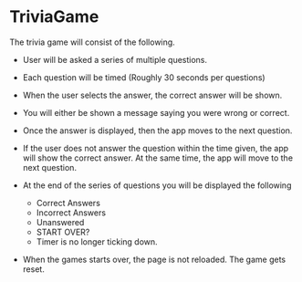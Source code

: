 # TriviaGame

The trivia game will consist of the following. 

- User will be asked a series of multiple questions. 
- Each question will be timed (Roughly 30 seconds per questions)
- When the user selects the answer, the correct answer will be shown. 
- You will either be shown a message saying you were wrong or correct.
- Once the answer is displayed, then the app moves to the next question.
- If the user does not answer the question within the time given, the app will show the correct answer. 
    At the same time, the app will move to the next question. 


- At the end of the series of questions you will be displayed the following
    - Correct Answers 
    - Incorrect Answers
    - Unanswered
    - START OVER?
    - Timer is no longer ticking down.

- When the games starts over, the page is not reloaded. 
    The game gets reset.



